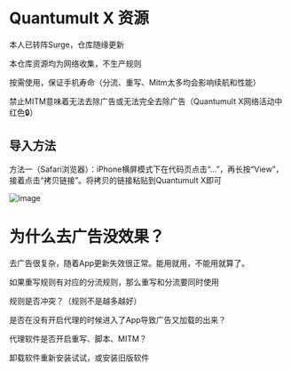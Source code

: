 # Quantumult X 资源
本人已转阵Surge，仓库随缘更新

本仓库资源均为网络收集，不生产规则

按需使用，保证手机寿命（分流、重写、Mitm太多均会影响续航和性能）

禁止MITM意味着无法去除广告或无法完全去除广告（Quantumult X网络活动中红色🔒）

## 导入方法

方法一（Safari浏览器）：iPhone横屏模式下在代码页点击“...”，再长按“View”，接着点击“拷贝链接”。将拷贝的链接粘贴到Quantumult X即可

![image](https://github.com/Du23456/Quantumult-X/assets/127875782/6ab12c3b-7105-4722-9ee6-32e3a9e18812)

# 为什么去广告没效果？
去广告很复杂，随着App更新失效很正常。能用就用，不能用就算了。

如果重写规则有对应的分流规则，那么重写和分流要同时使用

规则是否冲突？（规则不是越多越好）

是否在没有开启代理的时候进入了App导致广告又加载的出来？

代理软件是否开启重写、脚本、MITM？

卸载软件重新安装试试，或安装旧版软件